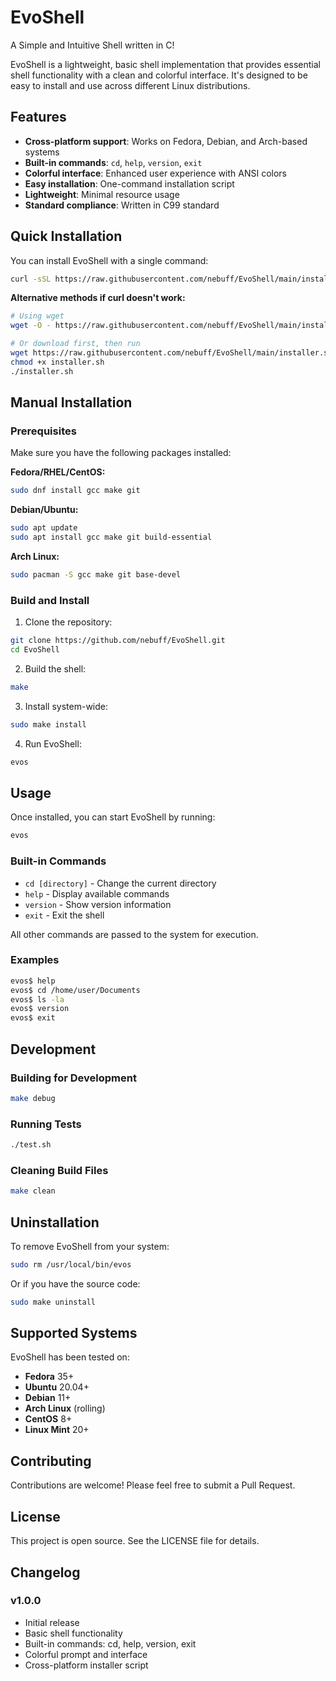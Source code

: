 # EvoShell

A Simple and Intuitive Shell written in C!

EvoShell is a lightweight, basic shell implementation that provides essential shell functionality with a clean and colorful interface. It's designed to be easy to install and use across different Linux distributions.

## Features

- **Cross-platform support**: Works on Fedora, Debian, and Arch-based systems
- **Built-in commands**: `cd`, `help`, `version`, `exit`
- **Colorful interface**: Enhanced user experience with ANSI colors
- **Easy installation**: One-command installation script
- **Lightweight**: Minimal resource usage
- **Standard compliance**: Written in C99 standard

## Quick Installation

You can install EvoShell with a single command:

```bash
curl -sSL https://raw.githubusercontent.com/nebuff/EvoShell/main/installer.sh | bash
```

**Alternative methods if curl doesn't work:**

```bash
# Using wget
wget -O - https://raw.githubusercontent.com/nebuff/EvoShell/main/installer.sh | bash

# Or download first, then run
wget https://raw.githubusercontent.com/nebuff/EvoShell/main/installer.sh
chmod +x installer.sh
./installer.sh
```

## Manual Installation

### Prerequisites

Make sure you have the following packages installed:

**Fedora/RHEL/CentOS:**
```bash
sudo dnf install gcc make git
```

**Debian/Ubuntu:**
```bash
sudo apt update
sudo apt install gcc make git build-essential
```

**Arch Linux:**
```bash
sudo pacman -S gcc make git base-devel
```

### Build and Install

1. Clone the repository:
```bash
git clone https://github.com/nebuff/EvoShell.git
cd EvoShell
```

2. Build the shell:
```bash
make
```

3. Install system-wide:
```bash
sudo make install
```

4. Run EvoShell:
```bash
evos
```

## Usage

Once installed, you can start EvoShell by running:

```bash
evos
```

### Built-in Commands

- `cd [directory]` - Change the current directory
- `help` - Display available commands
- `version` - Show version information
- `exit` - Exit the shell

All other commands are passed to the system for execution.

### Examples

```bash
evos$ help
evos$ cd /home/user/Documents
evos$ ls -la
evos$ version
evos$ exit
```

## Development

### Building for Development

```bash
make debug
```

### Running Tests

```bash
./test.sh
```

### Cleaning Build Files

```bash
make clean
```

## Uninstallation

To remove EvoShell from your system:

```bash
sudo rm /usr/local/bin/evos
```

Or if you have the source code:

```bash
sudo make uninstall
```

## Supported Systems

EvoShell has been tested on:

- **Fedora** 35+
- **Ubuntu** 20.04+
- **Debian** 11+
- **Arch Linux** (rolling)
- **CentOS** 8+
- **Linux Mint** 20+

## Contributing

Contributions are welcome! Please feel free to submit a Pull Request.

## License

This project is open source. See the LICENSE file for details.

## Changelog

### v1.0.0
- Initial release
- Basic shell functionality
- Built-in commands: cd, help, version, exit
- Colorful prompt and interface
- Cross-platform installer script
